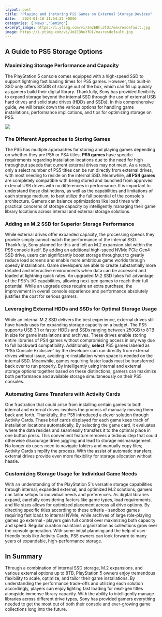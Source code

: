 ```yaml
---
layout: post
title: "Playing and Instoring PS5 Games on External Storage Devices"
date:   2024-01-18 11:54:22 +0000
categories: ['News','Gaming']
excerpt_image: https://i.ytimg.com/vi/Jm2EBhu3fDI/maxresdefault.jpg
image: https://i.ytimg.com/vi/Jm2EBhu3fDI/maxresdefault.jpg
---
```


## A Guide to PS5 Storage Options 
### Maximizing Storage Performance and Capacity
The PlayStation 5 console comes equipped with a high-speed SSD to support lightning fast loading times for PS5 games. However, this built-in SSD only offers 825GB of storage out of the box, which can fill up quickly as gamers build their digital library. Thankfully, Sony has provided flexibility to expand storage beyond the internal SSD through the use of external USB hard drives and solid state drives (HDDs and SSDs). In this comprehensive guide, we will break down the various options for handling game installations, performance implications, and tips for optimizing storage on PS5.

![](https://i.ytimg.com/vi/Jm2EBhu3fDI/maxresdefault.jpg)
### The Different Approaches to Storing Games 
The PS5 has multiple approaches for storing and playing games depending on whether they are PS5 or PS4 titles. **PS5 games** have specific requirements regarding installation locations due to the need for high throughput speeds that current external drives may not meet. As a result, only a select number of PS5 titles can be run directly from external drives, with most needing to reside on the internal SSD. Meanwhile, **all PS4 games** are completely compatible with being stored and launched from approved external USB drives with no differences in performance. 
It is important to understand these distinctions, as well as the capabilities and limitations of each storage medium, to best utilize the full potential of the console's architecture. Gamers can balance optimizations like load times with practical concerns of storage capacity by intelligently managing their game library locations across internal and external storage solutions.
### Adding an M.2 SSD for Superior Storage Performance
While external drives offer expanded capacity, the processing speeds they provide simply cannot match the performance of the internal SSD. Thankfully, Sony planned for this and left an M.2 expansion slot within the PS5 console itself. By adding an additional high-speed NVMe PCIe Gen4 SSD drive, users can significantly boost storage throughput to greatly reduce load screens and enable more ambitious game worlds through speedy installations.
Game developers are able to create substantially more detailed and interactive environments when data can be accessed and loaded at lightning quick rates. An upgraded M.2 SSD takes full advantage of the PS5's I/O capabilities, allowing next-gen games to reach their full potential. While an upgrade does require an extra purchase, the improvement in overall console experience and performance absolutely justifies the cost for serious gamers.
### Leveraging External HDDs and SSDs for Optimal Storage Usage
While an internal M.2 SSD delivers the best experience, external drives still have handy uses for expanding storage capacity on a budget. The PS5 supports USB 3.1 or faster HDDs and SSDs ranging between 250GB to 8TB in size for game installations and archives. These drives enable storing entire libraries of PS4 games without compromising access in any way due to full backward compatibility. 
Additionally, **select** PS5 games labeled as "PS5 Console Exclusive" by the developer can run directly from external drives without issue, avoiding re-installation when space is needed on the internal SSD. Meanwhile, games requiring faster loads must be transferred back over to run properly. By intelligently using internal and external storage options together based on these distinctions, gamers can maximize both performance and available storage simultaneously on their PS5 consoles.
### Automating Game Transfers with Activity Cards 
One frustration that could arise from installing certain games to both internal and external drives involves the process of manually moving them back and forth. Thankfully, the PS5 introduced a clever solution through Activity Cards. These brief cards displayed for each game keep track of installation locations automatically. By selecting the game card, it evaluates where the data resides and seamlessly transfers it to the optimal place in one button press.
This convenient feature removes a tedious step that could otherwise discourage drive juggling and lead to storage mismanagement. No longer do users need to navigate folders and manually copy files; Activity Cards simplify the process. With the assist of automatic transfers, external drives provide even more flexibility for storage allocation without hassle.
### Customizing Storage Usage for Individual Game Needs
With an understanding of the PlayStation 5's versatile storage capabilities through internal, expanded external, and optimized M.2 solutions, gamers can tailor setups to individual needs and preferences. As digital libraries expand, carefully considering factors like game types, load requirements, and file sizes allows for optimized placement across all drive options.
By directing specific titles according to these criteria - sandbox games requiring fast loads to internal NVMe, while archives of large role-playing games go external - players gain full control over maximizing both capacity and speed. Regular curation maintains organization as collections grow over the console generation. With some initial planning and the help of user-friendly tools like Activity Cards, PS5 owners can look forward to many years of expandable, high-performance storage.
## In Summary
Through a combination of internal SSD storage, M.2 expansions, and various external options up to 8TB, PlayStation 5 owners enjoy tremendous flexibility to scale, optimize, and tailor their game installations. By understanding the performance trade-offs and utilizing each solution accordingly, players can enjoy lighting fast loading for next-gen titles alongside immense library capacity. With the ability to intelligently manage libraries across different drive types, Sony has provided gamers everything needed to get the most out of both their console and ever-growing game collections long into the future.